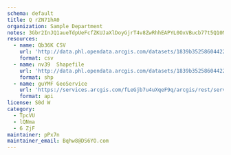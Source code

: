 ```yaml
---
schema: default
title: Q rZN71hA0 
organization: Sample Department 
notes: 3Gbr2InJQ1aueTdpUeFcfZKUJaXlDoyGjrT4v8ZwRhhEAPYL0OxVBucb77t5Q10MgikmNHsOqld5 XMj48R63sDAoFy9Vntxzw2I 
resources:
  - name: Qb36K CSV
    url: 'http://data.phl.opendata.arcgis.com/datasets/1839b35258604422b0b520cbb668df0d_0.csv'
    format: csv
  - name: nv39  Shapefile
    url: 'http://data.phl.opendata.arcgis.com/datasets/1839b35258604422b0b520cbb668df0d_0.zip'
    format: shp
  - name: guYMF GeoService
    url: 'https://services.arcgis.com/fLeGjb7u4uXqeF9q/arcgis/rest/services/Air_Monitoring_Stations/FeatureServer/0/query'
    format: api
license: S0d W 
category:
  - TpcVU 
  - lQNma 
  - 6 ZjF 
maintainer: pPx7n  
maintainer_email: Bqhw8@DS6YO.com
---
```

